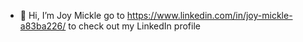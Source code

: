 - 👋 Hi, I’m Joy Mickle
go to https://www.linkedin.com/in/joy-mickle-a83ba226/ to check out my LinkedIn profile

<!---
joymickle74/joymickle74 is a ✨ special ✨ repository because its `README.md` (this file) appears on your GitHub profile.
You can click the Preview link to take a look at your changes.
--->
